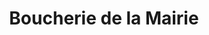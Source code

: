---
title: "Boucherie de la Mairie"
url: /fontenay-aux-roses/boucherie-de-la-mairie/
shop: Metzgerei
---